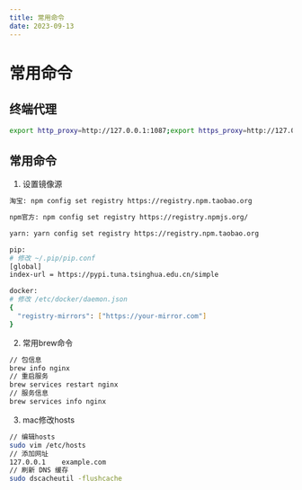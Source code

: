 ```yaml
---
title: 常用命令
date: 2023-09-13
---
```


# 常用命令

## 终端代理
```bash title="ss"
export http_proxy=http://127.0.0.1:1087;export https_proxy=http://127.0.0.1:1087;
```

## 常用命令

1. 设置镜像源

```bash
淘宝: npm config set registry https://registry.npm.taobao.org

npm官方: npm config set registry https://registry.npmjs.org/

yarn: yarn config set registry https://registry.npm.taobao.org

pip:
# 修改 ~/.pip/pip.conf
[global]
index-url = https://pypi.tuna.tsinghua.edu.cn/simple

docker:
# 修改 /etc/docker/daemon.json
{
  "registry-mirrors": ["https://your-mirror.com"]
}
```

2. 常用brew命令

```bash
// 包信息
brew info nginx
// 重启服务
brew services restart nginx
// 服务信息
brew services info nginx
```

3. mac修改hosts

```bash
// 编辑hosts
sudo vim /etc/hosts
// 添加网址
127.0.0.1    example.com
// 刷新 DNS 缓存
sudo dscacheutil -flushcache
```
